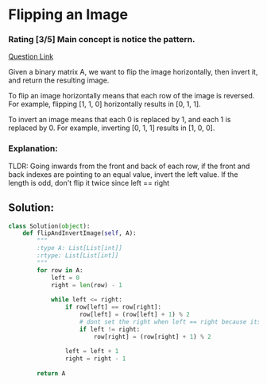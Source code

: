 # Flipping an Image
### Rating [3/5] Main concept is notice the pattern. 

[Question Link](https://leetcode.com/problems/flipping-an-image/)  

Given a binary matrix A, we want to flip the image horizontally, then invert it, and return the resulting image.  

To flip an image horizontally means that each row of the image is reversed.  For example, flipping [1, 1, 0] horizontally results in [0, 1, 1].  

To invert an image means that each 0 is replaced by 1, and each 1 is replaced by 0. For example, inverting [0, 1, 1] results in [1, 0, 0].  

### Explanation:
TLDR: Going inwards from the front and back of each row, if the front and back indexes are pointing to an equal value, invert the left value. If the length is odd, don't flip it twice since left == right

## Solution:
```Python
class Solution(object):
    def flipAndInvertImage(self, A):
        """
        :type A: List[List[int]]
        :rtype: List[List[int]]
        """
        for row in A:
            left = 0
            right = len(row) - 1
            
            while left <= right:
                if row[left] == row[right]:
                    row[left] = (row[left] + 1) % 2
                    # dont set the right when left == right because its already been flipped
                    if left != right:
                        row[right] = (row[right] + 1) % 2
                
                left = left + 1
                right = right - 1
                
        return A
```
